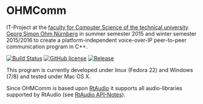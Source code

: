 # OHMComm
IT-Project at the [faculty for Computer Science of the technical university Georg Simon Ohm Nürnberg](http://www.th-nuernberg.de/seitenbaum/fakultaeten/informatik/page.html) in summer semester 2015 and winter semester 2015/2016 to create a platform-independent voice-over-IP peer-to-peer communication program in C++.

[![Build Status](https://travis-ci.org/doe300/OHMComm.svg)](https://travis-ci.org/doe300/OHMComm)
[![GitHub license](https://img.shields.io/github/license/doe300/OHMComm.svg?style=flat-square)](https://github.com/doe300/OHMComm/blob/master/LICENSE)
[![Release](https://img.shields.io/github/tag/doe300/OHMComm.svg)](https://github.com/doe300/OHMComm/releases/latest)

This program is currently developed under linux (Fedora 22) and Windows (7/8) and tested under Mac OS X.

Since OHMComm is based upon [RtAudio](http://www.music.mcgill.ca/~gary/rtaudio/) it supports all audio-libraries supported by RtAudio (see [RtAudio API-Notes](http://www.music.mcgill.ca/~gary/rtaudio/apinotes.html)).
